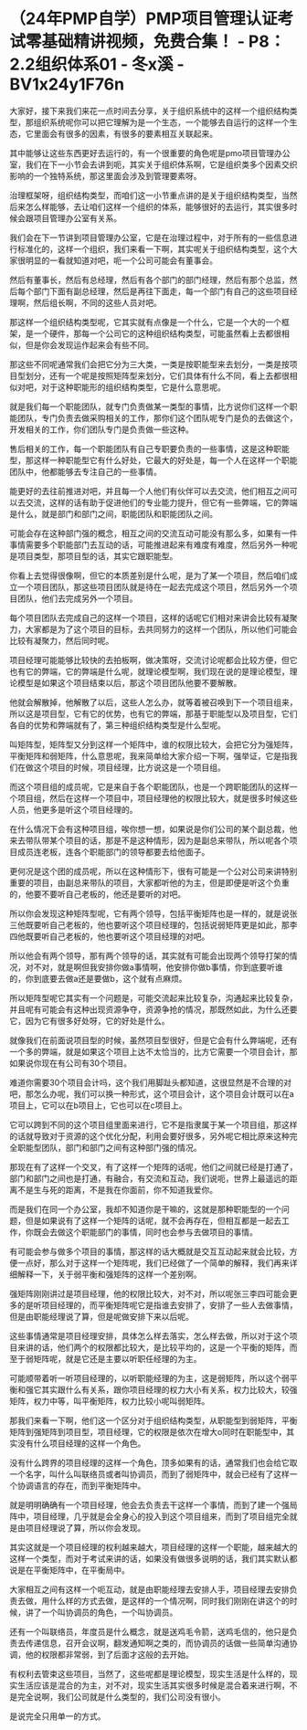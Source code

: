 # （24年PMP自学）PMP项目管理认证考试零基础精讲视频，免费合集！ - P8：2.2组织体系01 - 冬x溪 - BV1x24y1F76n

大家好，接下来我们来花一点时间去分享，关于组织系统中的这样一个组织结构类型，那组织系统呢你可以把它理解为是一个生态，一个能够去自运行的这样一个生态，它里面会有很多的因素，有很多的要素相互关联起来。

其中能够让这些东西更好去运行的，有一个很重要的角色呢是pmo项目管理办公室，我们在下一小节会去讲到呃，其实关于组织体系啊，它是组织类多个因素交织影响的一个独特系统，那这里面会涉及到管理要素呀。

治理框架呀，组织结构类型，而咱们这一小节重点讲的是关于组织结构类型，当然后来怎么样能够，去让咱们这样一个组织的体系，能够很好的去运行，其实很多时候会跟项目管理办公室有关系。

我们会在下一节讲到项目管理办公室，它是在治理过程中，对于所有的一些信息进行标准化的，这样一个组织，我们来看一下啊，其实呢关于组织结构类型，这个大家很明显的一看就知道对吧，呃一个公司可能会有董事会。

然后有董事长，然后有总经理，然后有各个部门的部门经理，然后有那个总监，然后每个部门下面有副总经理，然后是再往下面走，每一个部门有自己的这些项目经理啊，然后组长啊，不同的这些人员对吧。

那这样一个组织结构类型呢，它其实就有点像是一个什么，它是一个大的一个框架，是一个硬件，那每一个公司它的这种组织结构类型，可能虽然看上去都很相似，但是你会发现运作起来会有些不同。

那这些不同呢通常我们会把它分为三大类，一类是按职能型来去划分，一类是按项目型划分，还有一个呢是按照矩阵型来划分，它们具体有什么不同，看上去都很相似对吧，对于这种职能形的组织结构类型，它是什么意思呢。

就是我们每一个职能团队，就专门负责做某一类型的事情，比方说你们这样一个职能团队，专门负责去做采购相关的工作，那你们这个团队呢专门是负的去做这个，开发相关的工作，你们团队专门是负责做一些这种。

售后相关的工作，每一个职能团队有自己专职要负责的一些事情，这是这种职能型，那这样一种职能型它有什么好处，它最大的好处是，每一个人在这样一个职能团队中，他都能够去专注自己的一些事情。

能更好的去往前推进对吧，并且每一个人他们有伙伴可以去交流，他们相互之间可以去交流，这样的话有助于促进他们的专业能力提升，但它有一些弊端，它的弊端是什么，就是部门和部门之间，职能团队和职能团队之间。

可能会存在这种部门强的概念，相互之间的交流互动可能没有那么多，如果有一件事情需要多个职能部门去互动的话，可能推进起来有难度有难度，然后另外一种呢是项目类型，那项目型的话，其实它跟职能型。

你看上去觉得很像啊，但它的本质差别是什么呢，是为了某一个项目，然后咱们成立一个项目团队，那这些项目团队就是待在一起去完成这个项目，然后另外一个项目团队，他们去完成另外一个项目。

每个项目团队去完成自己的这样一个项目，这样的话呢它们相对来讲会比较有凝聚力，大家都是为了这个项目的目标，去共同努力的这样一个团队，所以他们可能会比较有凝聚力，然后同时呢。

项目经理可能能够比较快的去拍板啊，做决策呀，交流讨论呢都会比较方便，但它也有它的弊端，它的弊端是什么呢，就理论模型啊，我们现在说的是理论模型，理论模型是如果这个项目结束以后，那这个项目团队他要不要解散。

他就会解散掉，他解散了以后，这些人怎么办，就等着被召唤到下一个项目组来，所以这是项目型，它有它的优势，也有它的弊端，那基于职能型以及项目型，它们各自的优势和弊端就有了，第三种组织结构类型是什么型呢。

叫矩阵型，矩阵型又分到这样一个矩阵中，谁的权限比较大，会把它分为强矩阵，平衡矩阵和弱矩阵，什么意思呢，我来简单给大家介绍一下啊，强举证，它是指我们在做这个项目的时候，项目经理，比方说这是一个项目组。

而这个项目组的成员呢，它是来自于各个职能团队，也是一个跨职能团队的这样一个项目组，然后在这样一个项目中，项目经理他的权限比较大，就是很多时候这些人员，他更多是听这个项目经理的。

在什么情况下会有这种项目组，唉你想一想，如果说是你们公司的某个副总裁，他来去带队带某个项目的话，那是不是这种情形，因为是副总来带队，所以呢各个项目成员连老板，连各个职能部门的领导都要去给他面子。

更何况是这个团的成员呢，所以在这种情形下，很有可能是一个公对公司来讲特别重要的项目，由副总来带队的项目，大家都听他的为主，但是即便是听这个负重的，他要不要听自己老板的，他还是要听的对吧。

所以你会发现这种矩阵型呢，它有两个领导，包括平衡矩阵也是一样的，就是说张三他既要听自己老板的，他也要听这个项目经理的，包括说弱矩阵更是如此，那李四他既要听自己老板的，他也要听这个项目经理的对吧。

所以他会有两个领导，那有两个领导的话，其实就有可能会出现两个领导打架的情况，对不对，就是啊但我安排你做a事情啊，他安排你做b事情，你到底要听谁的，你到底要去做a还是要做b，这个就有点麻烦。

所以矩阵型呢它其实有一个问题是，可能交流起来比较复杂，沟通起来比较复杂，并且呢有可能会有这种出现资源争夺，资源争抢的情况，那既然如此，为什么还要它，因为它有很多好处呀，它的好处是什么。

就像我们在前面说项目型的时候，虽然项目型很好，但是它会有什么弊端呢，还有一个多的弊端，就是如果这个项目上达不太恰当的，比方它需要一个项目会计，那如果说你现在有公司有30个项目。

难道你需要30个项目会计吗，这个我们用脚趾头都知道，这很显然是不合理的对吧，那怎么办呢，我们可以换一种形式，这个项目会计，这个项目会计既可以在a项目上，它可以在b项目上，它也可以在c项目上。

它可以跨到不同的这个项目组里面来进行，它不是指隶属于某一个项目组，那这样的话就导致对于资源的这个优化分配，利用会要好很多，另外呢它相比原来这种完全职能型团队，部门和部门之间有这种部门强的情况。

那现在有了这样一个交叉，有了这样一个矩阵的话呢，他们之间就已经是打通了，部门和部门之间也是打通，有融合，有交流和互动，我们说呃，世界上最遥远的距离不是生与死的距离，不是我在你面前，你不知道我爱你。

而是我们在同一个办公室，我却不知道你是干嘛的，这就是那种职能型的一个问题，但是如果说有了这样一个矩阵的话呢，就不会再存在，但相互都是一起去工作，你既会去做这个职能部门的事情，同时也会参与去做项目的事情。

有可能会参与做多个项目的事情，那这样的话大概就是交互互动起来就会比较，方便一点好，那么对于这样一个矩阵呢，我们已经做了一个简单的解释，我们再来详细解释一下，关于弱平衡和强矩阵的这样一个差别啊。

强矩阵刚刚讲过是项目经理，他的权限比较大，对不对，所以呢张三李四可能会更多的是听项目经理的，而平衡矩阵呢它是指谁去安排了，安排了一些人去做事情，但是由职能经理说了算，但是呢做安排下来以后呢。

这些事情通常是项目经理安排，具体怎么样去落实，怎么样去做，所以对于这个项目来讲的话，他们两个的权限都比较大，是比较平均的，这是一个平衡的矩阵，而至于弱矩阵呢，就是它还是主要以听职任经理的为主。

可能顺带着听一听项目经理的，以听职能经理的为主，这是弱矩阵，所以这个弱平衡和强它其实跟什么有关系，跟你项目经理的权力大小有关系，权力比较大，较强矩阵，权力中等，叫平衡矩阵，权力比较小呢叫弱矩阵。

那我们来看一下啊，他们这一个区分对于组织结构类型，从职能型到弱矩阵，平衡矩阵到强矩阵到项目型，项目经理，它的权限是依次在增大o同时在职能型中，其实没有什么项目经理的这样一个角色。

没有什么跨界的项目经理的这样一个角色，顶多如果有的话，通常我们也会给它取一个名字，叫什么叫联络员或者叫协调员，而到了弱矩阵中，就会已经有了这样一个协调语言的存在，而到平衡矩阵中。

就是明明确确有一个项目经理，他会去负责去干这样一个事情，而到了建一个强局阵中，项目经理，几乎就是会全身心的投入到这个项目组来，而到了项目组完全就是由项目经理说了算，所以你会发现。

其实这就是一个项目经理的权利越来越大，项目经理的这样一个职能，越来越大的这样一个类型，而对于考试来讲的话，如果没有做很多说明的话，我们其实默认都说是在平衡矩阵中，在平衡局中。

大家相互之间有这样一个呃互动，就是由职能经理去安排人手，项目经理去安排负责去做，用什么样的方式去做，是这样的一个情况啊，同时我们刚刚在讲这个的时候，讲了一个叫协调员的角色，一个叫协调员。

还有一个叫联络员，年度员是什么概念，就是送鸡毛令箭，送鸡毛信的，他只是负责去传递信息，召开会议啊，翻发通知啊之类的，而协调员的话做一些简单沟通协调，他的权限都非常弱，到了后面才这般的去开始。

有权利去管束这些项目，当然了，这些呢都是理论模型，现实生活是什么样的，现实生活应该是混合的为主，对不对，现实生活其实很多时候是混合着来进行啊，不是完全说啊，我们公司就是什么类型的，我们公司没有很小。

是说完全只用单一的方式。